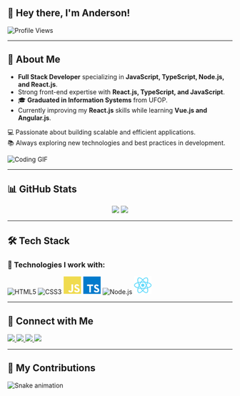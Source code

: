 ## 👋 Hey there, I'm Anderson!  

![Profile Views](https://komarev.com/ghpvc/?username=andersondev96&color=blue&style=for-the-badge)

---

## 👤 About Me  

- **Full Stack Developer** specializing in **JavaScript, TypeScript, Node.js, and React.js**.  
- Strong front-end expertise with **React.js, TypeScript, and JavaScript**.  
- 🎓 **Graduated in Information Systems** from UFOP.  
- Currently improving my **React.js** skills while learning **Vue.js and Angular.js**.  

💻 Passionate about building scalable and efficient applications.  
📚 Always exploring new technologies and best practices in development.  

![Coding GIF](https://media.giphy.com/media/qgQUggAC3Pfv687qPC/giphy.gif)

---

## 📊 GitHub Stats  

<div align="center">
  <img height="180em" src="https://github-readme-stats.vercel.app/api?username=andersondev96&show_icons=true&theme=tokyonight&include_all_commits=true&count_private=true"/>
  <img height="180em" src="https://github-readme-stats.vercel.app/api/top-langs/?username=andersondev96&layout=compact&langs_count=7&theme=tokyonight"/>
</div>

---

## 🛠 Tech Stack  

### 🚀 Technologies I work with:  

<p>
  <img alt="HTML5" height="40" width="40" src="https://cdn.jsdelivr.net/gh/devicons/devicon@latest/icons/html5/html5-original.svg" />
  <img alt="CSS3" height="40" width="40" src="https://cdn.jsdelivr.net/gh/devicons/devicon@latest/icons/css3/css3-original.svg" />
  <img alt="JavaScript" height="40" width="40" src="https://raw.githubusercontent.com/devicons/devicon/master/icons/javascript/javascript-plain.svg">
  <img alt="TypeScript" height="40" width="40" src="https://raw.githubusercontent.com/devicons/devicon/master/icons/typescript/typescript-plain.svg">
  <img alt="Node.js" height="40" width="40" src="https://cdn.jsdelivr.net/gh/devicons/devicon/icons/nodejs/nodejs-original.svg" />
  <img alt="React" height="40" width="40" src="https://raw.githubusercontent.com/devicons/devicon/master/icons/react/react-original.svg">
</p>

---

## 📱 Connect with Me  

<p>
  <a href="https://instagram.com/anderson_ff13">
    <img src="https://img.shields.io/badge/-Instagram-%23E4405F?style=for-the-badge&logo=instagram&logoColor=white">
  </a>
  <a href="mailto:andersonfferreira96@gmail.com.br">
    <img src="https://img.shields.io/badge/-Gmail-%23333?style=for-the-badge&logo=gmail&logoColor=white">
  </a>
  <a href="https://x.com/anderson_4nd">
    <img src="https://img.shields.io/badge/-X-%231DA1F2?style=for-the-badge&logo=x&logoColor=white">
  </a>
  <a href="https://www.linkedin.com/in/anderson-fernandes96/">
    <img src="https://img.shields.io/badge/-LinkedIn-%230077B5?style=for-the-badge&logo=linkedin&logoColor=white">
  </a>
</p>

---

## 🤝 My Contributions  

![Snake animation](https://github.com/andersondev96/andersondev96/blob/output/github-contribution-grid-snake-dark.svg)

